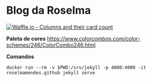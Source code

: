 # Blog da Roselma
[![Waffle.io - Columns and their card count](https://badge.waffle.io/roselmamendes/roselmamendes.github.io.svg?columns=all)](https://waffle.io/roselmamendes/roselmamendes.github.io)


**Paleta de cores**
https://www.colorcombos.com/color-schemes/246/ColorCombo246.html

**Comandos**

`docker run --rm -v $PWD:/srv/jekyll -p 4000:4000 -it roselmamendes.github jekyll serve`
